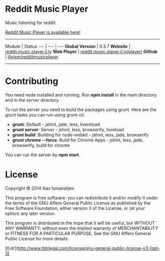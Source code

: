 
# Reddit Music Player

Music listening for reddit.

[Reddit Music Player is available here!](http://reddit.music.player.il.ly/)

---

Module | Status
--- | --- | ---
**Global Version** | 0.3.7
**Website** |  [reddit.music.player.il.ly](http://reddit.music.player.il.ly)
**Web Player** |  [reddit.music.player.il.ly/player/](http://reddit.music.player.il.ly/player/)
**Github** | [illyism/redditmusicplayer](https://github.com/illyism/redditmusicplayer)

---

# Contributing

You need node installed and running.
Run **npm install** in the main directory and in the *server* directory.

To run the server you need to build the packages using grunt.
Here are the grunt tasks you can run using grunt-cli.

* **grunt**: Default - jshint, jade, less, livereload
* **grunt server**: Server - jshint, less, browserify, livreload
* **grunt build**: Building for node-webkit - jshint, less, jade, browserify
* **grunt chrome --force**: Build for Chrome Apps - jshint, less, jade, browserify, build for chrome

You can run the server by **npm start**.

# License

Copyright © 2014 Ilias Ismanalijev

This program is free software: you can redistribute it and/or modify
it under the terms of the GNU Affero General Public License as
published by the Free Software Foundation, either version 3 of the
License, or (at your option) any later version.

This program is distributed in the hope that it will be useful,
but WITHOUT ANY WARRANTY; without even the implied warranty of
MERCHANTABILITY or FITNESS FOR A PARTICULAR PURPOSE.  See the
GNU Affero General Public License for more details.

[tl;dr](http://www.tldrlegal.com/license/gnu-general-public-license-v3-(gpl-3)